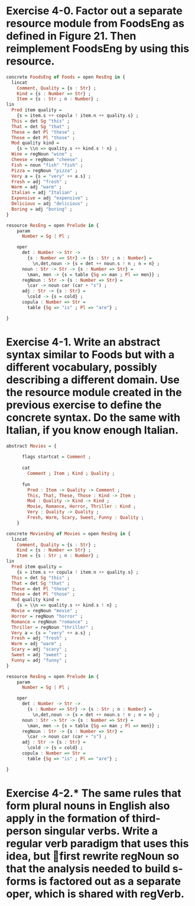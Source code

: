 # Exercise 4-0. Factor out a separate resource module from FoodsEng as defined in Figure 21. Then reimplement FoodsEng by using this resource.
```hs
concrete FoodsEng of Foods = open ResEng in {
  lincat
    Comment, Quality = {s : Str} ;
    Kind = {s : Number => Str} ;
    Item = {s : Str ; n : Number} ;
lin
  Pred item quality =
    {s = item.s ++ copula ! item.n ++ quality.s} ;
  This = det Sg "this" ;
  That = det Sg "that" ;
  These = det Pl "these" ;
  Those = det Pl "those" ;
  Mod quality kind =
    {s = \\n => quality.s ++ kind.s ! n} ;
  Wine = regNoun "wine" ;
  Cheese = regNoun "cheese" ;
  Fish = noun "fish" "fish" ;
  Pizza = regNoun "pizza" ;
  Very a = {s = "very" ++ a.s} ;
  Fresh = adj "fresh" ;
  Warm = adj "warm" ;
  Italian = adj "Italian" ;
  Expensive = adj "expensive" ;
  Delicious = adj "delicious" ;
  Boring = adj "boring" ;
}

resource ResEng = open Prelude in {
    param 
      Number = Sg | Pl ;

    oper
      det : Number -> Str -> 
        {s : Number => Str} -> {s : Str ; n : Number} =
          \n,det,noun -> {s = det ++ noun.s ! n ; n = n} ;
      noun : Str -> Str -> {s : Number => Str} =
        \man, men -> {s = table {Sg => man ; Pl => men}} ;
      regNoun : Str -> {s : Number => Str} = 
        \car -> noun car (car + "s") ;
      adj : Str -> {s : Str} =
        \cold -> {s = cold} ;
      copula : Number => Str =
        table {Sg => "is" ; Pl => "are"} ;

}
```

# Exercise 4-1. Write an abstract syntax similar to Foods but with a different vocabulary, possibly describing a different domain. Use the resource module created in the previous exercise to define the concrete syntax. Do the same with Italian, if you know enough Italian.
```hs
abstract Movies = {
  
      flags startcat = Comment ;
  
      cat
        Comment ; Item ; Kind ; Quality ;
  
      fun
        Pred : Item -> Quality -> Comment ;
        This, That, These, Those : Kind -> Item ;
        Mod : Quality -> Kind -> Kind ;
        Movie, Romance, Horror, Thriller : Kind ;
        Very : Quality -> Quality ;
        Fresh, Warm, Scary, Sweet, Funny : Quality ;
    }

concrete MoviesEng of Movies = open ResEng in {
  lincat
    Comment, Quality = {s : Str} ;
    Kind = {s : Number => Str} ;
    Item = {s : Str ; n : Number} ;
lin
  Pred item quality =
    {s = item.s ++ copula ! item.n ++ quality.s} ;
  This = det Sg "this" ;
  That = det Sg "that" ;
  These = det Pl "these" ;
  Those = det Pl "those" ;
  Mod quality kind =
    {s = \\n => quality.s ++ kind.s ! n} ;
  Movie = regNoun "movie" ;
  Horror = regNoun "horror" ;
  Romance = regNoun "romance" ;
  Thriller = regNoun "thriller" ;
  Very a = {s = "very" ++ a.s} ;
  Fresh = adj "fresh" ;
  Warm = adj "warm" ;
  Scary = adj "scary" ;
  Sweet = adj "sweet" ;
  Funny = adj "funny" ;
}

resource ResEng = open Prelude in {
    param 
      Number = Sg | Pl ;

    oper
      det : Number -> Str -> 
        {s : Number => Str} -> {s : Str ; n : Number} =
          \n,det,noun -> {s = det ++ noun.s ! n ; n = n} ;
      noun : Str -> Str -> {s : Number => Str} =
        \man, men -> {s = table {Sg => man ; Pl => men}} ;
      regNoun : Str -> {s : Number => Str} = 
        \car -> noun car (car + "s") ;
      adj : Str -> {s : Str} =
        \cold -> {s = cold} ;
      copula : Number => Str =
        table {Sg => "is" ; Pl => "are"} ;

}
```

# Exercise 4-2.* The same rules that form plural nouns in English also apply in the formation of third-person singular verbs. Write a regular verb paradigm that uses this idea, but first rewrite regNoun so that the analysis needed to build s-forms is factored out as a separate oper, which is shared with regVerb.